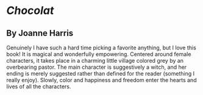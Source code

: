 # _Chocolat_

## By Joanne Harris

Genuinely I have such a hard time picking a favorite anything, but I love this book! It is magical and wonderfully empowering. Centered around female characters, it takes place in a charming little village colored grey by an overbearing pastor. The main character is suggestively a witch, and her ending is merely suggested rather than defined for the reader (something I really enjoy). Slowly, color and happiness and freedom enter the hearts and lives of all the characters. 
